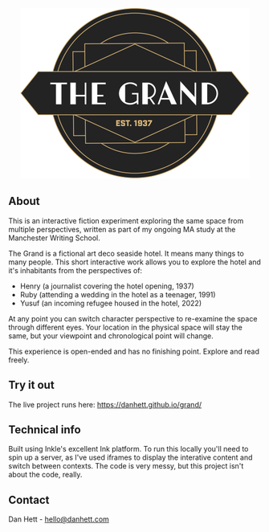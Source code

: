 <p align="center">
  <img src="img/logo.png">
</p>

## About
This is an interactive fiction experiment exploring the same space from multiple perspectives, written as part of my ongoing MA study at the Manchester Writing School. 

The Grand is a fictional art deco seaside hotel. It means many things to many people. This short interactive work allows you to explore the hotel and it's inhabitants from the perspectives of:
- Henry (a journalist covering the hotel opening, 1937)
- Ruby (attending a wedding in the hotel as a teenager, 1991)
- Yusuf (an incoming refugee housed in the hotel, 2022)

At any point you can switch character perspective to re-examine the space through different eyes. Your location in the physical space will stay the same, but your viewpoint and chronological point will change. 

This experience is open-ended and has no finishing point. Explore and read freely. 

## Try it out
The live project runs here: https://danhett.github.io/grand/

## Technical info
Built using Inkle's excellent Ink platform. To run this locally you'll need to spin up a server, as I've used iframes to display the interative content and switch between contexts. The code is very messy, but this project isn't about the code, really. 

## Contact
Dan Hett - hello@danhett.com